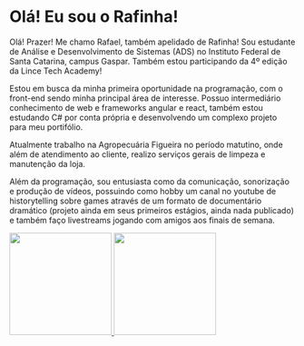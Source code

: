<h1>Olá! Eu sou o Rafinha!</h1>

Olá! Prazer! Me chamo Rafael, também apelidado de Rafinha! Sou estudante de Análise e Desenvolvimento de Sistemas (ADS) no Instituto Federal de Santa Catarina, campus Gaspar. Também estou participando da 4º edição da Lince Tech Academy!

Estou em busca da minha primeira oportunidade na programação, com o front-end sendo minha principal área de interesse. Possuo intermediário conhecimento de web e frameworks angular e react, também estou estudando C# por conta própria e desenvolvendo um complexo projeto para meu portifólio.

Atualmente trabalho na Agropecuária Figueira no período matutino, onde além de atendimento ao cliente, realizo serviços gerais de limpeza e manutenção da loja.

Além da programação, sou entusiasta como da comunicação, sonorização e produção de vídeos, possuindo como hobby um canal no youtube de historytelling sobre games através de um formato de documentário dramático (projeto ainda em seus primeiros estágios, ainda nada publicado) e também faço livestreams jogando com amigos aos finais de semana.

<div>
  <a href="https://github.com/rafinha-as-br">
  <img loading="lazy" height="180em" src="https://github-readme-stats.vercel.app/api/top-langs/?username=rafinha-as-br&layout=compact&langs_count=7&theme=dracula"/>
  <img loading="lazy" height="180em" src="https://github-readme-stats.vercel.app/api?username=rafinha-as-br&show_icons=true&theme=transparenta&include_all_commits=true&count_private=true"/>

</div>

